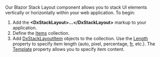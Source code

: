 Our Blazor Stack Layout component allows you to stack UI elements vertically or horizontally within your web application. To begin:

1.  Add the **\<DxStackLayout>...\</DxStackLayout>** markup to your application.
2.  Define the [Items](https://docs.devexpress.com/Blazor/DevExpress.Blazor.DxStackLayout.Items) collection.
3.  Add [DxStackLayoutItem](https://docs.devexpress.com/Blazor/DevExpress.Blazor.DxStackLayoutItem) objects to the collection. Use the [Length](https://docs.devexpress.com/Blazor/DevExpress.Blazor.DxStackLayoutItem.Length) property to specify item length (auto, pixel, percentage, [fr](https://developer.mozilla.org/en-US/docs/Web/CSS/CSS_Grid_Layout/Basic_Concepts_of_Grid_Layout#The_fr_Unit)﻿, etc.). The [Template](https://docs.devexpress.com/Blazor/DevExpress.Blazor.DxStackLayoutItem.Template) property allows you to specify item content.
